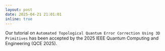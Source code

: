 ```yaml
---
layout: post
date: 2025-04-21 21:01:01
inline: true
---
```

Our tutorial on `Automated Topological Quantum Error Correction Using 3D Primitives` has been accepted by the 2025 IEEE Quantum Computing and Engineering (QCE 2025).